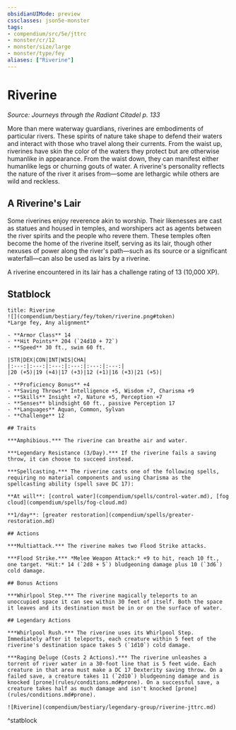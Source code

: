 ```yaml
---
obsidianUIMode: preview
cssclasses: json5e-monster
tags:
- compendium/src/5e/jttrc
- monster/cr/12
- monster/size/large
- monster/type/fey
aliases: ["Riverine"]
---
```

# Riverine
*Source: Journeys through the Radiant Citadel p. 133*  

More than mere waterway guardians, riverines are embodiments of particular rivers. These spirits of nature take shape to defend their waters and interact with those who travel along their currents. From the waist up, riverines have skin the color of the waters they protect but are otherwise humanlike in appearance. From the waist down, they can manifest either humanlike legs or churning gouts of water. A riverine's personality reflects the nature of the river it arises from—some are lethargic while others are wild and reckless.

## A Riverine's Lair

Some riverines enjoy reverence akin to worship. Their likenesses are cast as statues and housed in temples, and worshipers act as agents between the river spirits and the people who revere them. These temples often become the home of the riverine itself, serving as its lair, though other nexuses of power along the river's path—such as its source or a significant waterfall—can also be used as lairs by a riverine.

A riverine encountered in its lair has a challenge rating of 13 (10,000 XP).

## Statblock

```ad-statblock
title: Riverine
![](compendium/bestiary/fey/token/riverine.png#token)
*Large fey, Any alignment*

- **Armor Class** 14 
- **Hit Points** 204 (`24d10 + 72`)
- **Speed** 30 ft., swim 60 ft.

|STR|DEX|CON|INT|WIS|CHA|
|:---:|:---:|:---:|:---:|:---:|:---:|
|20 (+5)|19 (+4)|17 (+3)|12 (+1)|16 (+3)|21 (+5)|

- **Proficiency Bonus** +4
- **Saving Throws** Intelligence +5, Wisdom +7, Charisma +9
- **Skills** Insight +7, Nature +5, Perception +7
- **Senses** blindsight 60 ft., passive Perception 17
- **Languages** Aquan, Common, Sylvan
- **Challenge** 12

## Traits

***Amphibious.*** The riverine can breathe air and water.

***Legendary Resistance (3/Day).*** If the riverine fails a saving throw, it can choose to succeed instead.

***Spellcasting.*** The riverine casts one of the following spells, requiring no material components and using Charisma as the spellcasting ability (spell save DC 17):

**At will**: [control water](compendium/spells/control-water.md), [fog cloud](compendium/spells/fog-cloud.md)

**1/day**: [greater restoration](compendium/spells/greater-restoration.md)

## Actions

***Multiattack.*** The riverine makes two Flood Strike attacks.

***Flood Strike.*** *Melee Weapon Attack:* +9 to hit, reach 10 ft., one target. *Hit:* 14 (`2d8 + 5`) bludgeoning damage plus 10 (`3d6`) cold damage.

## Bonus Actions

***Whirlpool Step.*** The riverine magically teleports to an unoccupied space it can see within 30 feet of itself. Both the space it leaves and its destination must be in or on the surface of water.

## Legendary Actions

***Whirlpool Rush.*** The riverine uses its Whirlpool Step. Immediately after it teleports, each creature within 5 feet of the riverine's destination space takes 5 (`1d10`) cold damage.

***Raging Deluge (Costs 2 Actions).*** The riverine unleashes a torrent of river water in a 30-foot line that is 5 feet wide. Each creature in that area must make a DC 17 Dexterity saving throw. On a failed save, a creature takes 11 (`2d10`) bludgeoning damage and is knocked [prone](rules/conditions.md#prone). On a successful save, a creature takes half as much damage and isn't knocked [prone](rules/conditions.md#prone).

![Riverine](compendium/bestiary/legendary-group/riverine-jttrc.md)
```
^statblock